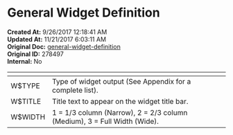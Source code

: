# General Widget Definition

**Created At:** 9/26/2017 12:18:41 AM  
**Updated At:** 11/21/2017 6:03:11 AM  
**Original Doc:** [general-widget-definition](https://docs.zumasys.com/36577-mv-dashboard/general-widget-definition)  
**Original ID:** 278497  
**Internal:** No  



| <!----> | <!----> |
| --- | --- |
| W$TYPE<br> | Type of widget output (See Appendix for a complete list).<br> |
| W$TITLE<br> | Title text to appear on the widget title bar.<br> |
| W$WIDTH<br> | 1 = 1/3 column (Narrow), 2 = 2/3 column (Medium), 3 = Full Width (Wide).<br> |

